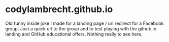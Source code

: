 # codylambrecht.github.io

Old funny inside joke I made for a landing page / url redirect for a Facebook group. Just a quick url to the group and to test playing with the github.io landing and GitHub educational offers. Nothing really to see here. 
